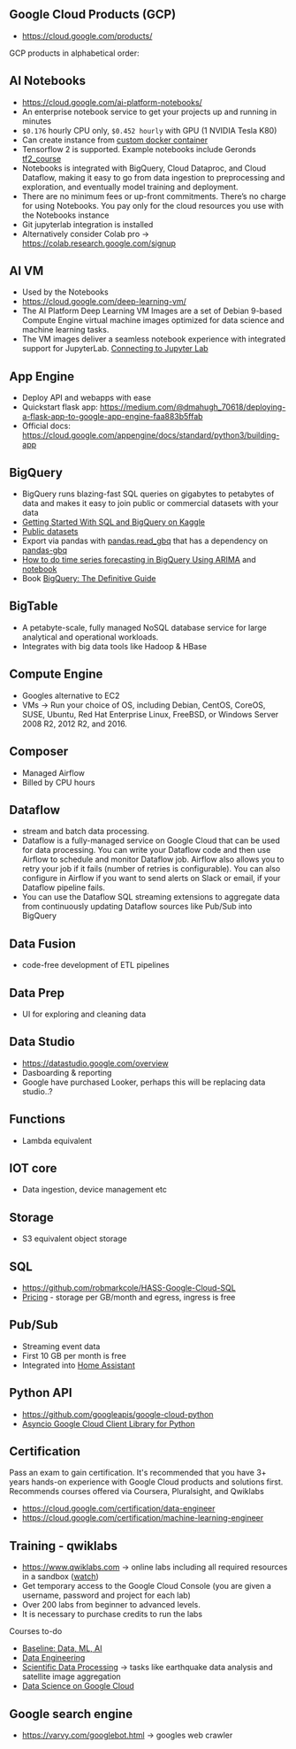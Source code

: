 ## Google Cloud Products (GCP)
* https://cloud.google.com/products/

GCP products in alphabetical order:

## AI Notebooks
* https://cloud.google.com/ai-platform-notebooks/
* An enterprise notebook service to get your projects up and running in minutes
* `$0.176` hourly CPU only, `$0.452 hourly` with GPU (1 NVIDIA Tesla K80)
* Can create instance from [custom docker container](https://cloud.google.com/ai-platform/notebooks/docs/custom-container?_ga=2.51808105.-1104585797.1574315998)
* Tensorflow 2 is supported. Example notebooks include Geronds [tf2_course](https://github.com/ageron/tf2_course)
* Notebooks is integrated with BigQuery, Cloud Dataproc, and Cloud Dataflow, making it easy to go from data ingestion to preprocessing and exploration, and eventually model training and deployment.
* There are no minimum fees or up-front commitments. There’s no charge for using Notebooks. You pay only for the cloud resources you use with the Notebooks instance
* Git jupyterlab integration is installed
* Alternatively consider Colab pro -> https://colab.research.google.com/signup

## AI VM
* Used by the Notebooks
* https://cloud.google.com/deep-learning-vm/
* The AI Platform Deep Learning VM Images are a set of Debian 9-based Compute Engine virtual machine images optimized for data science and machine learning tasks. 
* The VM images deliver a seamless notebook experience with integrated support for JupyterLab. [Connecting to Jupyter Lab](https://cloud.google.com/deep-learning-vm/docs/jupyter)

## App Engine
* Deploy API and webapps with ease
* Quickstart flask app: https://medium.com/@dmahugh_70618/deploying-a-flask-app-to-google-app-engine-faa883b5ffab
* Official docs: https://cloud.google.com/appengine/docs/standard/python3/building-app

## BigQuery
* BigQuery runs blazing-fast SQL queries on gigabytes to petabytes of data and makes it easy to join public or commercial datasets with your data
* [Getting Started With SQL and BigQuery on Kaggle](https://www.kaggle.com/dansbecker/getting-started-with-sql-and-bigquery)
* [Public datasets](https://www.reddit.com/r/bigquery/wiki/datasets)
* Export via pandas with [pandas.read_gbq](https://pandas.pydata.org/pandas-docs/stable/reference/api/pandas.read_gbq.html) that has a dependency on [pandas-gbq](https://pandas-gbq.readthedocs.io/en/latest/)
* [How to do time series forecasting in BigQuery Using ARIMA](https://towardsdatascience.com/how-to-do-time-series-forecasting-in-bigquery-af9eb6be8159) and [notebook](https://github.com/GoogleCloudPlatform/bigquery-oreilly-book/blob/master/blogs/bqml_arima/bqml_arima.ipynb)
* Book [BigQuery: The Definitive Guide](https://github.com/GoogleCloudPlatform/bigquery-oreilly-book)

## BigTable
* A petabyte-scale, fully managed NoSQL database service for large analytical and operational workloads.
* Integrates with big data tools like Hadoop & HBase

## Compute Engine
* Googles alternative to EC2
* VMs -> Run your choice of OS, including Debian, CentOS, CoreOS, SUSE, Ubuntu, Red Hat Enterprise Linux, FreeBSD, or Windows Server 2008 R2, 2012 R2, and 2016.

## Composer
* Managed Airflow
* Billed by CPU hours

## Dataflow
* stream and batch data processing. 
* Dataflow is a fully-managed service on Google Cloud that can be used for data processing. You can write your Dataflow code and then use Airflow to schedule and monitor Dataflow job. Airflow also allows you to retry your job if it fails (number of retries is configurable). You can also configure in Airflow if you want to send alerts on Slack or email, if your Dataflow pipeline fails.
* You can use the Dataflow SQL streaming extensions to aggregate data from continuously updating Dataflow sources like Pub/Sub into BigQuery

## Data Fusion
* code-free development of ETL pipelines

## Data Prep
* UI for exploring and cleaning data

## Data Studio
* https://datastudio.google.com/overview
* Dasboarding & reporting
* Google have purchased Looker, perhaps this will be replacing data studio..?

## Functions
* Lambda equivalent

## IOT core
* Data ingestion, device management etc

## Storage
* S3 equivalent object storage

## SQL
* https://github.com/robmarkcole/HASS-Google-Cloud-SQL
* [Pricing](https://cloud.google.com/sql/pricing#pg-pricing) - storage per GB/month and egress, ingress is free

## Pub/Sub
* Streaming event data
* First 10 GB per month is free
* Integrated into [Home Assistant](https://www.home-assistant.io/components/google_pubsub/)

## Python API
* https://github.com/googleapis/google-cloud-python
* [Asyncio Google Cloud Client Library for Python](https://github.com/talkiq/gcloud-aio)

## Certification
Pass an exam to gain certification. It's recommended that you have 3+ years hands-on experience with Google Cloud products and solutions first. Recommends courses offered via Coursera, Pluralsight, and Qwiklabs
* https://cloud.google.com/certification/data-engineer
* https://cloud.google.com/certification/machine-learning-engineer

## Training - qwiklabs
* https://www.qwiklabs.com -> online labs including all required resources in a sandbox ([watch](https://google.qwiklabs.com/focuses/605?locale=en&parent=catalog&qlcampaign=yt18-gsp088-74577))
* Get temporary access to the Google Cloud Console (you are given a username, password and project for each lab)
* Over 200 labs from beginner to advanced levels.
* It is necessary to purchase credits to run the labs

Courses to-do
* [Baseline: Data, ML, AI](https://google.qwiklabs.com/quests/34)
* [Data Engineering](https://google.qwiklabs.com/quests/25?catalog_rank=%7B%22rank%22%3A3%2C%22num_filters%22%3A0%2C%22has_search%22%3Atrue%7D&search_id=5195293)
* [Scientific Data Processing](https://google.qwiklabs.com/quests/28?catalog_rank=%7B%22rank%22%3A7%2C%22num_filters%22%3A0%2C%22has_search%22%3Atrue%7D&search_id=5195293) -> tasks like earthquake data analysis and satellite image aggregation
* [Data Science on Google Cloud](https://google.qwiklabs.com/quests/43?catalog_rank=%7B%22rank%22%3A1%2C%22num_filters%22%3A0%2C%22has_search%22%3Atrue%7D&search_id=5195293)

## Google search engine
* https://varvy.com/googlebot.html -> googles web crawler